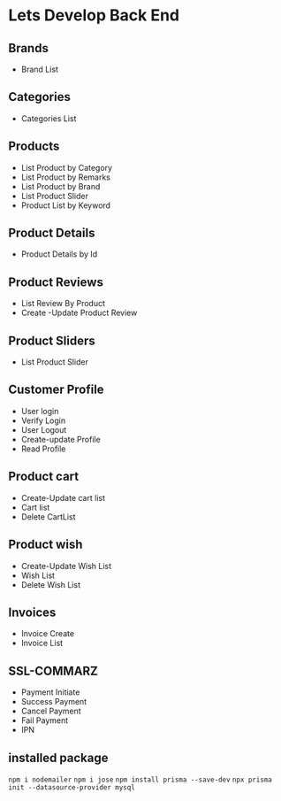 # Lets Develop Back End

## Brands 
- Brand List

## Categories
- Categories List

## Products
- List Product by Category
- List Product by Remarks
- List Product by Brand
- List Product Slider
- Product List by Keyword

## Product Details
- Product Details by Id

## Product Reviews
- List Review By Product 
- Create -Update Product Review

## Product Sliders
- List Product Slider

## Customer Profile
- User login
- Verify Login
- User Logout
- Create-update Profile
- Read Profile

## Product cart
- Create-Update cart list
- Cart list
- Delete CartList

## Product wish
- Create-Update Wish List
- Wish List
- Delete Wish List

## Invoices
- Invoice Create
- Invoice List

## SSL-COMMARZ
- Payment Initiate
- Success Payment
- Cancel Payment
- Fail Payment
- IPN

## installed package

`npm i nodemailer`
`npm i jose`
`npm install prisma --save-dev`
`npx prisma init --datasource-provider mysql`
